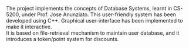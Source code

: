 The project implements the concepts of Database Systems, learnt in CS-5200, under Prof. Jose Anunziato.
This user-friendly system has been developed using C++. Graphical user-interface has been implemented to make it interactive.  
It is based on file-retrieval mechanism to maintain user database, and it introduces a token/point system for discounts. 
